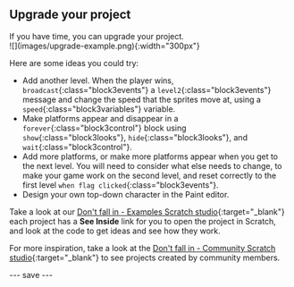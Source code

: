 ## Upgrade your project

<div style="display: flex; flex-wrap: wrap">
<div style="flex-basis: 200px; flex-grow: 1; margin-right: 15px;">
If you have time, you can upgrade your project. 
</div>
<div>
![](images/upgrade-example.png){:width="300px"}
</div>
</div>

Here are some ideas you could try:
- Add another level. When the player wins, `broadcast`{:class="block3events"} a `level2`{:class="block3events"} message and change the speed that the sprites move at, using a `speed`{:class="block3variables"} variable.
- Make platforms appear and disappear in a `forever`{:class="block3control"} block using `show`{:class="block3looks"}, `hide`{:class="block3looks"}, and `wait`{:class="block3control"}.
- Add more platforms, or make more platforms appear when you get to the next level. You will need to consider what else needs to change, to make your game work on the second level, and reset correctly to the first level `when flag clicked`{:class="block3events"}.
- Design your own top-down character in the Paint editor.

Take a look at our [Don't fall in - Examples Scratch studio](https://scratch.mit.edu/studios/29599110){:target="_blank"} each project has a **See Inside** link for you to open the project in Scratch, and look at the code to get ideas and see how they work.

For more inspiration, take a look at the [Don't fall in - Community Scratch studio](https://scratch.mit.edu/studios/29601182){:target="_blank"} to see projects created by community members.

--- save ---

